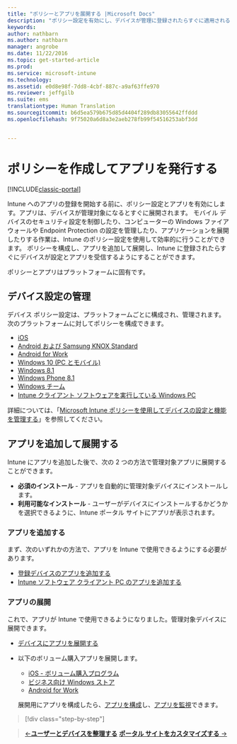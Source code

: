 ```yaml
---
title: "ポリシーとアプリを展開する |Microsoft Docs"
description: "ポリシー設定を有効にし、デバイスが管理に登録されたらすぐに適用されるアプリを展開することができます。"
keywords: 
author: nathbarn
ms.author: nathbarn
manager: angrobe
ms.date: 11/22/2016
ms.topic: get-started-article
ms.prod: 
ms.service: microsoft-intune
ms.technology: 
ms.assetid: e0d8e98f-7dd8-4cbf-887c-a9af63ffe970
ms.reviewer: jeffgilb
ms.suite: ems
translationtype: Human Translation
ms.sourcegitcommit: b6d5ea579b675d85d4404f289db83055642ffddd
ms.openlocfilehash: 9f75020a6d8a3e2aeb278fb99f54516253abf3dd


---
```


# <a name="create-policies-and-publish-apps"></a>ポリシーを作成してアプリを発行する

[!INCLUDE[classic-portal](../includes/classic-portal.md)]

Intune へのアプリの登録を開始する前に、ポリシー設定とアプリを有効にします。アプリは、デバイスが管理対象になるとすぐに展開されます。 モバイル デバイスのセキュリティ設定を制御したり、コンピューターの Windows ファイアウォールや Endpoint Protection の設定を管理したり、アプリケーションを展開したりする作業は、Intune のポリシー設定を使用して効率的に行うことができます。 ポリシーを構成し、アプリを追加して展開し、Intune に登録されたらすぐにデバイスが設定とアプリを受信するようにすることができます。

ポリシーとアプリはプラットフォームに固有です。

## <a name="manage-device-settings"></a>デバイス設定の管理

 デバイス ポリシー設定は、プラットフォームごとに構成され、管理されます。 次のプラットフォームに対してポリシーを構成できます。

- [iOS](https://docs.microsoft.com/intune/deploy-use/ios-policy-settings-in-microsoft-intune)
- [Android および Samsung KNOX Standard](https://docs.microsoft.com/intune/deploy-use/android-policy-settings-in-microsoft-intune)
- [Android for Work](https://docs.microsoft.com/intune/deploy-use/android-for-work-policy-settings-in-microsoft-intune)
- [Windows 10 (PC とモバイル)](https://docs.microsoft.com/intune/deploy-use/windows-10-policy-settings-in-microsoft-intune)
- [Windows 8.1](https://docs.microsoft.com/intune/deploy-use/windows-configuration-policy-settings-in-microsoft-intune)
- [Windows Phone 8.1](https://docs.microsoft.com/intune/deploy-use/windows-phone-8-1-policy-settings-in-microsoft-intune)
- [Windows チーム](https://docs.microsoft.com/intune/deploy-use/windows-team-configuration-policy-settings-in-microsoft-intune)
- [Intune クライアント ソフトウェアを実行している Windows PC](https://docs.microsoft.com/intune/deploy-use/policies-to-protect-windows-pcs-in-microsoft-intune)

詳細については、「[Microsoft Intune ポリシーを使用してデバイスの設定と機能を管理する](https://docs.microsoft.com/intune/deploy-use/manage-settings-and-features-on-your-devices-with-microsoft-intune-policies)」を参照してください。

## <a name="add-and-deploy-apps"></a>アプリを追加して展開する

Intune にアプリを追加した後で、次の 2 つの方法で管理対象アプリに展開することができます。
- **必須のインストール** - アプリを自動的に管理対象デバイスにインストールします。
- **利用可能なインストール** - ユーザーがデバイスにインストールするかどうかを選択できるように、Intune ポータル サイトにアプリが表示されます。

### <a name="add-apps"></a>アプリを追加する

まず、次のいずれかの方法で、アプリを Intune で使用できるようにする必要があります。
- [登録デバイスのアプリを追加する](https://docs.microsoft.com/intune/deploy-use/add-apps-for-mobile-devices-in-microsoft-intune)
- [Intune ソフトウェア クライアント PC のアプリを追加する](https://docs.microsoft.com/intune/deploy-use/add-apps-for-windows-pcs-in-microsoft-intune)

### <a name="deploy-apps"></a>アプリの展開

これで、アプリが Intune で使用できるようになりました。管理対象デバイスに展開できます。
- [デバイスにアプリを展開する](https://docs.microsoft.com/intune/deploy-use/deploy-use/deploy-apps-in-microsoft-intune)
- 以下のボリューム購入アプリを展開します。
    - [iOS - ボリューム購入プログラム](https://docs.microsoft.com/intune/deploy-use/manage-ios-apps-you-purchased-through-a-volume-purchase-program-with-microsoft-intune)
    - [ビジネス向け Windows ストア](https://docs.microsoft.com/intune/deploy-use/manage-apps-you-purchased-from-the-windows-store-for-business-with-microsoft-intune)
    - [Android for Work](https://docs.microsoft.com/en-us/Intune/deploy-use/android-for-work-apps)

    展開用にアプリを構成したら、[アプリを構成](https://docs.microsoft.com/intune/deploy-use/update-apps-using-microsoft-intune)し、[アプリを監視](https://docs.microsoft.com/intune/deploy-use/monitor-apps-in-microsoft-intune)できます。

>[!div class="step-by-step"]

>[&larr;**ユーザーとデバイスを整理する**](.\start-with-a-paid-subscription-to-microsoft-intune-step-5.md)       [**ポータル サイトをカスタマイズする** &rarr;](.\start-with-a-paid-subscription-to-microsoft-intune-step-7.md)  



<!--HONumber=Dec16_HO2-->


